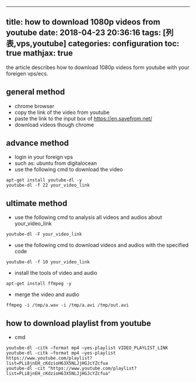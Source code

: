 
---
title: how to download 1080p videos from youtube
date: 2018-04-23 20:36:16
tags: [列表,vps,youtube]
categories: configuration
toc: true
mathjax: true
---

the article describes how to download 1080p videos form youtube with your foreigen vps/ecs.

<!-- more -->

## general method
- chrome browser
- copy the link of the video from youtube
- paste the link to the input box of https://en.savefrom.net/
- download videos though chrome

## advance method
- login in your foreign vps
- such as: ubuntu from digitalocean
- use the following cmd to download the video
```
apt-get install youtube-dl -y
youtube-dl -f 22 your_video_link
```

## ultimate method
- use the following cmd to analysis all videos and audios about your_video_link
```
youtube-dl -F your_video_link
```

- use the following cmd to download videos and audios with the specified code
```
youtube-dl -f 10 your_video_link
```

- install the tools of video and audio
```
apt-get install ffmpeg -y
```

- merge the video and audio
```
ffmpeg -i /tmp/a.wav -i /tmp/a.avi /tmp/out.avi
```

## how to download playlist from youtube
- cmd
```
youtube-dl -citk –format mp4 –yes-playlist VIDEO_PLAYLIST_LINK
youtube-dl -citk –format mp4 –yes-playlist https://www.youtube.com/playlist?list=PLi8jnEH_cKdzioH63X5NLJjHGJcYZcfua
youtube-dl -cit "https://www.youtube.com/playlist?list=PLi8jnEH_cKdzioH63X5NLJjHGJcYZcfua"
```
